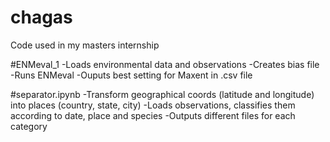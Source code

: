 # chagas
Code used in my masters internship

#ENMeval_1
-Loads environmental data and observations
-Creates bias file
-Runs ENMeval
-Ouputs best setting for Maxent in .csv file

#separator.ipynb
-Transform geographical coords (latitude and longitude) into places (country, state, city)
-Loads observations, classifies them according to date, place and species
-Outputs different files for each category
